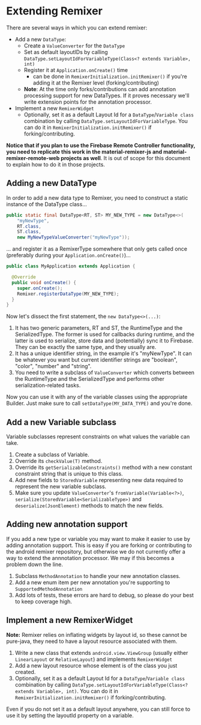 # Extending Remixer

There are several ways in which you can extend remixer:

- Add a new `DataType`:
  - Create a `ValueConverter` for the `DataType`
  - Set as default layoutIDs by calling `DataType.setLayoutIdForVariableType(Class<? extends Variable>, int)`
  - Register it at `Application.onCreate()` time
    - can be done in `RemixerInitialization.initRemixer()` if you're adding it at the Remixer level (forking/contributing)
  - **Note**: At the time only forks/contributions can add annotation processing support for new DataTypes. If it proves necessary we'll write extension points for the annotation processor. 
- Implement a new `RemixerWidget`
  - Optionally, set it as a default Layout Id for a `DataType`/`Variable class` combination by calling `DataType.setLayoutIdForVariableType`. You can do it in `RemixerInitialization.initRemixer()` if forking/contributing.

**Notice that if you plan to use the Firebase Remote Controller functionality, you need to replicate this work in the material-remixer-js and material-remixer-remote-web projects as well**. It is out of scope for this document to explain how to do it in those projects.

## Adding a new DataType

In order to add a new data type to Remixer, you need to construct a static instance of the DataType class...

```java
public static final DataType<RT, ST> MY_NEW_TYPE = new DataType<>(
    "myNewType",
    RT.class,
    ST.class,
    new MyNewTypeValueConverter("myNewType"));
```

... and register it as a RemixerType somewhere that only gets called once (preferably during your `Application.onCreate()`)...

```java
public class MyApplication extends Application {

  @Override
  public void onCreate() {
    super.onCreate();
    Remixer.registerDataType(MY_NEW_TYPE);
  }
}
```

Now let's dissect the first statement, the `new DataType<>(...)`:

1. It has two generic parameters, RT and ST, the RuntimeType and the SerializedType. The former is used for callbacks during runtime, and the latter is used to serialize, store data and (potentially) sync it to Firebase. They can be exactly the same type, and they usually are.
2. It has a unique identifier string, in the example it's "myNewType". It can be whatever you want but current identifier strings are "boolean", "color", "number" and "string".
3. You need to write a subclass of `ValueConverter` which converts between the RuntimeType and the SerializedType and performs other serialization-related tasks.


Now you can use it with any of the variable classes using the appropriate Builder. Just make sure to call `setDataType(MY_DATA_TYPE)` and you're done.

## Add a new Variable subclass

Variable subclasses represent constraints on what values the variable can take.

1. Create a subclass of Variable.
2. Override its `checkValue(T)` method.
3. Override its `getSerializableConstraints()` method with a new constant constraint string that is unique to this class. 
4. Add new fields to `StoredVariable` representing new data required to represent the new variable subclass.
5. Make sure you update `ValueConverter`'s `fromVariable(Variable<?>)`, `serialize(StoredVariable<SerializableType>)` and `deserialize(JsonElement)` methods to match the new fields.

## Adding new annotation support

If you add a new type or variable you may want to make it easier to use by adding annotation support. This is easy if you are forking or contributing to the android remixer repository, but otherwise we do not currently offer a way to extend the annnotation processor. We may if this becomes a problem down the line.

1. Subclass `MethodAnnotation` to handle your new annotation classes.
2. Add a new enum item per new annotation you're supporting to `SupportedMethodAnnotation`
3. Add lots of tests, these errors are hard to debug, so please do your best to keep coverage high.

## Implement a new RemixerWidget

**Note:** Remixer relies on inflating widgets by layout id, so these cannot be pure-java, they need to have a layout resource associated with them.

1. Write a new class that extends `android.view.ViewGroup` (usually either `LinearLayout` or `RelativeLayout`) and implements `RemixerWidget`
2. Add a new layout resource whose element is of the class you just created.
3. Optionally, set it as a default Layout Id for a `DataType`/`Variable class` combination by calling `DataType.setLayoutIdForVariableType(Class<? extends Variable>, int)`. You can do it in `RemixerInitialization.initRemixer()` if forking/contributing.

Even if you do not set it as a default layout anywhere, you can still force to use it by setting the layoutId property on a variable.
